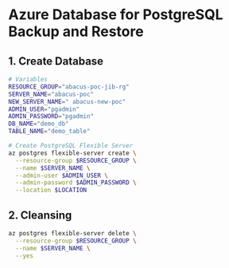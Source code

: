 # Azure Database for PostgreSQL Backup and Restore
## 1. Create Database
```sh
# Variables
RESOURCE_GROUP="abacus-poc-jib-rg"
SERVER_NAME="abacus-poc"
NEW_SERVER_NAME=" abacus-new-poc"
ADMIN_USER="pgadmin"
ADMIN_PASSWORD="pgadmin"
DB_NAME="demo_db"
TABLE_NAME="demo_table"

# Create PostgreSQL Flexible Server
az postgres flexible-server create \
  --resource-group $RESOURCE_GROUP \
  --name $SERVER_NAME \
  --admin-user $ADMIN_USER \
  --admin-password $ADMIN_PASSWORD \
  --location $LOCATION
```

## 2. Cleansing
```sh
az postgres flexible-server delete \
  --resource-group $RESOURCE_GROUP \
  --name $SERVER_NAME \
  --yes
```
